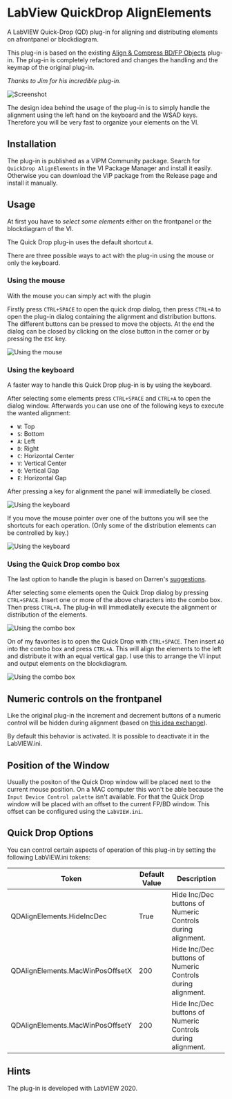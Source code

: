 # LabView QuickDrop AlignElements

A LabVIEW Quick-Drop (QD) plug-in for aligning and distributing elements on afrontpanel or blockdiagram.

This plug-in is based on the existing [Align & Compress BD/FP Objects](https://forums.ni.com/t5/Quick-Drop-Enthusiasts/Quick-Drop-Plugin-Align-Compress-BD-FP-Objects/gpm-p/3501021?profile.language=en) plug-in. The plug-in is completely refactored and changes the handling and the keymap of the original plug-in.

*Thanks to Jim for his incredible plug-in.*

![Screenshot](../master/docs/screenshot.png)

The design idea behind the usage of the plug-in is to simply handle the alignment using the left hand on the keyboard and the WSAD keys. Therefore you will be very fast to organize your elements on the VI.

## Installation

The plug-in is published as a VIPM Community package. Search for `QuickDrop AlignElements` in the VI Package Manager and install it easily. Otherwise you can download the VIP package from the Release page and install it manually.

## Usage

At first you have to *select some elements*  either on the frontpanel or the blockdiagram of the VI.

The Quick Drop plug-in uses the default shortcut `A`.

There are three possible ways to act with the plug-in using the mouse or only the keyboard.

### Using the mouse

With the mouse you can simply act with the plugin

Firstly press `CTRL+SPACE` to open the quick drop dialog, then press `CTRL+A` to open the plug-in dialog containing the alignment and distribution buttons. The different buttons can be pressed to move the objects. At the end the dialog can be closed by clicking on the close button in the corner or by pressing the `ESC` key.

![Using the mouse](../master/docs/usage_mouse.gif)

### Using the keyboard

A faster way to handle this Quick Drop plug-in is by using the keyboard.

After selecting some elements press `CTRL+SPACE` and `CTRL+A` to open the dialog window. Afterwards you can use one of the following keys to execute the wanted alignment:

* `W`: Top
* `S`: Bottom
* `A`: Left
* `D`: Right
* `C`: Horizontal Center
* `V`: Vertical Center
* `Q`: Vertical Gap
* `E`: Horizontal Gap

After pressing a key for alignment the panel will immediatelly be closed.

![Using the keyboard](../master/docs/usage_key.gif)

If you move the mouse pointer over one of the buttons you will see the shortcuts for each operation. (Only some of the distribution elements can be controlled by key.)

![Using the keyboard](../master/docs/tooltips.gif)

### Using the Quick Drop combo box

The last option to handle the plugin is based on Darren's [suggestions](https://forums.ni.com/t5/Quick-Drop-Enthusiasts/Quick-Drop-Plugin-Align-selected-elements/gpm-p/3833359/highlight/true#M1008).

After selecting some elements open the Quick Drop dialog by pressing `CTRL+SPACE`. Insert one or more of the above characters into the combo box. Then press `CTRL+A`. The plug-in will immediatelly execute the alignment or distribution of the elements.

![Using the combo box](../master/docs/usage_combo.gif)

On of my favorites is to open the Quick Drop with `CTRL+SPACE`. Then insert `AQ` into the combo box and press `CTRL+A`. This will align the elements to the left and distribute it with an equal vertical gap. I use this to arrange the VI input and output elements on the blockdiagram.  

![Using the combo box](../master/docs/usage_combo2.gif)

## Numeric controls on the frontpanel

Like the original plug-in the increment and decrement buttons of a numeric control will be hidden during alignment (based on [this idea exchange](https://forums.ni.com/t5/LabVIEW-Idea-Exchange/Align-objects-should-not-align-increment-decrement-buttons/idi-p/1050356?profile.language=en)).

By default this behavior is activated. It is possible to deactivate it in the LabVIEW.ini.

## Position of the Window

Usually the positon of the Quick Drop window will be placed next to the current mouse position. On a MAC computer this won't be able because the `Input Device Control palette` isn't available. For that the Quick Drop window will be placed with an offset to the current FP/BD window. This offset can be
configured using the `LabVIEW.ini`. 

## Quick Drop Options

You can control certain aspects of operation of this plug-in by setting the following LabVIEW.ini tokens:

| Token                                | Default Value      | Description                                                |
| ------------------------------------ | ------------------ | ---------------------------------------------------------- |
| QDAlignElements.HideIncDec           | True               | Hide Inc/Dec buttons of Numeric Controls during alignment. | 
| QDAlignElements.MacWinPosOffsetX     | 200                | Hide Inc/Dec buttons of Numeric Controls during alignment. | 
| QDAlignElements.MacWinPosOffsetY     | 200                | Hide Inc/Dec buttons of Numeric Controls during alignment. | 


## Hints

The plug-in is developed with LabVIEW 2020.